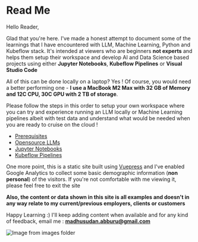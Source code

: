 # Read Me

Hello Reader, 

Glad that you're here. I've made a honest attempt to document some of the learnings that I have encountered with LLM, Machine Learning, Python and Kubeflow stack. It's intended at viewers who are beginners **not experts** and helps them setup their workspace and develop AI and Data Science based projects using either **Jupyter Notebooks**, **Kubeflow Pipelines** or **Visual Studio Code**

All of this can be done locally on a laptop? Yes ! Of course, you would need a better performing one - **I use a MacBook M2 Max with 32 GB of Memory and 12C CPU, 30C GPU with 2 TB of storage**.

Please follow the steps in this order to setup your own workspace where you can try and experience running an LLM locally or Machine Learning pipelines albeit with test data and understand what would be needed when you are ready to cruise on the cloud !

- [Prerequisites](../guide/prerequisites/README.md)
- [Opensource LLMs](../guide/ossllm/llama3.md)
- [Jupyter Notebooks](../guide/notebooks/README.md)
- [Kubeflow Pipelines](../guide/pipelines/README.md)

One more point, this is a static site built using [Vuepress](https://v1.vuepress.vuejs.org/) and I've enabled Google Analytics to collect some basic demographic information (**non personal**) of the visitors. If you're not comfortable with me viewing it, please feel free to exit the site

**Also, the content or data shown in this site is all examples and doesn't in any way relate to my current/previous employers, clients or customers**

Happy Learning :) I'll keep adding content when available and for any kind of feedback, email me :  **madhusudan.abburu@gmail.com**

![Image from images folder](~@source/images/intro/myphoto.jpeg)